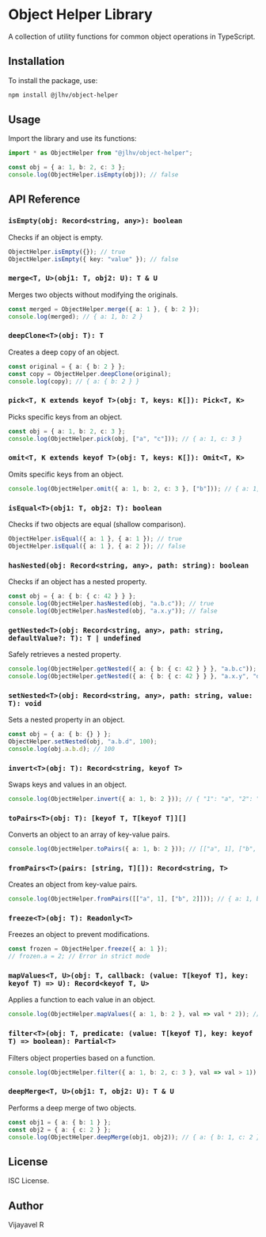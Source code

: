 # Object Helper Library

A collection of utility functions for common object operations in TypeScript.

## Installation

To install the package, use:

```sh
npm install @jlhv/object-helper
```

## Usage

Import the library and use its functions:

```typescript
import * as ObjectHelper from "@jlhv/object-helper";

const obj = { a: 1, b: 2, c: 3 };
console.log(ObjectHelper.isEmpty(obj)); // false
```

## API Reference

### `isEmpty(obj: Record<string, any>): boolean`

Checks if an object is empty.

```typescript
ObjectHelper.isEmpty({}); // true
ObjectHelper.isEmpty({ key: "value" }); // false
```

### `merge<T, U>(obj1: T, obj2: U): T & U`

Merges two objects without modifying the originals.

```typescript
const merged = ObjectHelper.merge({ a: 1 }, { b: 2 });
console.log(merged); // { a: 1, b: 2 }
```

### `deepClone<T>(obj: T): T`

Creates a deep copy of an object.

```typescript
const original = { a: { b: 2 } };
const copy = ObjectHelper.deepClone(original);
console.log(copy); // { a: { b: 2 } }
```

### `pick<T, K extends keyof T>(obj: T, keys: K[]): Pick<T, K>`

Picks specific keys from an object.

```typescript
const obj = { a: 1, b: 2, c: 3 };
console.log(ObjectHelper.pick(obj, ["a", "c"])); // { a: 1, c: 3 }
```

### `omit<T, K extends keyof T>(obj: T, keys: K[]): Omit<T, K>`

Omits specific keys from an object.

```typescript
console.log(ObjectHelper.omit({ a: 1, b: 2, c: 3 }, ["b"])); // { a: 1, c: 3 }
```

### `isEqual<T>(obj1: T, obj2: T): boolean`

Checks if two objects are equal (shallow comparison).

```typescript
ObjectHelper.isEqual({ a: 1 }, { a: 1 }); // true
ObjectHelper.isEqual({ a: 1 }, { a: 2 }); // false
```

### `hasNested(obj: Record<string, any>, path: string): boolean`

Checks if an object has a nested property.

```typescript
const obj = { a: { b: { c: 42 } } };
console.log(ObjectHelper.hasNested(obj, "a.b.c")); // true
console.log(ObjectHelper.hasNested(obj, "a.x.y")); // false
```

### `getNested<T>(obj: Record<string, any>, path: string, defaultValue?: T): T | undefined`

Safely retrieves a nested property.

```typescript
console.log(ObjectHelper.getNested({ a: { b: { c: 42 } } }, "a.b.c")); // 42
console.log(ObjectHelper.getNested({ a: { b: { c: 42 } } }, "a.x.y", "default")); // "default"
```

### `setNested<T>(obj: Record<string, any>, path: string, value: T): void`

Sets a nested property in an object.

```typescript
const obj = { a: { b: {} } };
ObjectHelper.setNested(obj, "a.b.d", 100);
console.log(obj.a.b.d); // 100
```

### `invert<T>(obj: T): Record<string, keyof T>`

Swaps keys and values in an object.

```typescript
console.log(ObjectHelper.invert({ a: 1, b: 2 })); // { "1": "a", "2": "b" }
```

### `toPairs<T>(obj: T): [keyof T, T[keyof T]][]`

Converts an object to an array of key-value pairs.

```typescript
console.log(ObjectHelper.toPairs({ a: 1, b: 2 })); // [["a", 1], ["b", 2]]
```

### `fromPairs<T>(pairs: [string, T][]): Record<string, T>`

Creates an object from key-value pairs.

```typescript
console.log(ObjectHelper.fromPairs([["a", 1], ["b", 2]])); // { a: 1, b: 2 }
```

### `freeze<T>(obj: T): Readonly<T>`

Freezes an object to prevent modifications.

```typescript
const frozen = ObjectHelper.freeze({ a: 1 });
// frozen.a = 2; // Error in strict mode
```

### `mapValues<T, U>(obj: T, callback: (value: T[keyof T], key: keyof T) => U): Record<keyof T, U>`

Applies a function to each value in an object.

```typescript
console.log(ObjectHelper.mapValues({ a: 1, b: 2 }, val => val * 2)); // { a: 2, b: 4 }
```

### `filter<T>(obj: T, predicate: (value: T[keyof T], key: keyof T) => boolean): Partial<T>`

Filters object properties based on a function.

```typescript
console.log(ObjectHelper.filter({ a: 1, b: 2, c: 3 }, val => val > 1)); // { b: 2, c: 3 }
```

### `deepMerge<T, U>(obj1: T, obj2: U): T & U`

Performs a deep merge of two objects.

```typescript
const obj1 = { a: { b: 1 } };
const obj2 = { a: { c: 2 } };
console.log(ObjectHelper.deepMerge(obj1, obj2)); // { a: { b: 1, c: 2 } }
```

## License

ISC License.

## Author

Vijayavel R